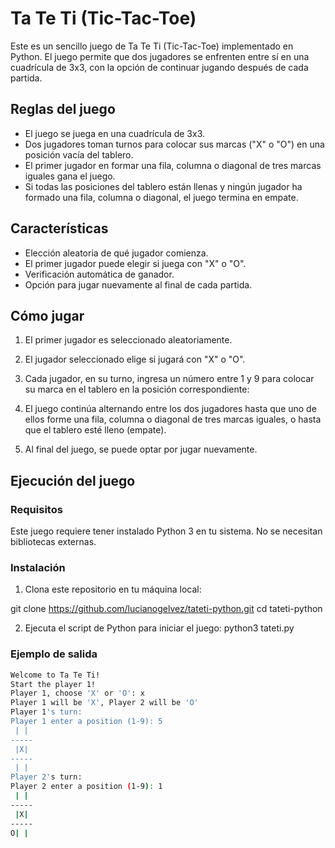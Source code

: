 # Ta Te Ti (Tic-Tac-Toe)

Este es un sencillo juego de Ta Te Ti (Tic-Tac-Toe) implementado en Python. El juego permite que dos jugadores se enfrenten entre sí en una cuadrícula de 3x3, con la opción de continuar jugando después de cada partida.

## Reglas del juego

- El juego se juega en una cuadrícula de 3x3.
- Dos jugadores toman turnos para colocar sus marcas ("X" o "O") en una posición vacía del tablero.
- El primer jugador en formar una fila, columna o diagonal de tres marcas iguales gana el juego.
- Si todas las posiciones del tablero están llenas y ningún jugador ha formado una fila, columna o diagonal, el juego termina en empate.
  
## Características

- Elección aleatoria de qué jugador comienza.
- El primer jugador puede elegir si juega con "X" o "O".
- Verificación automática de ganador.
- Opción para jugar nuevamente al final de cada partida.

## Cómo jugar

1. El primer jugador es seleccionado aleatoriamente.
2. El jugador seleccionado elige si jugará con "X" o "O".
3. Cada jugador, en su turno, ingresa un número entre 1 y 9 para colocar su marca en el tablero en la posición correspondiente:


4. El juego continúa alternando entre los dos jugadores hasta que uno de ellos forme una fila, columna o diagonal de tres marcas iguales, o hasta que el tablero esté lleno (empate).
5. Al final del juego, se puede optar por jugar nuevamente.

## Ejecución del juego

### Requisitos

Este juego requiere tener instalado Python 3 en tu sistema. No se necesitan bibliotecas externas.

### Instalación

1. Clona este repositorio en tu máquina local:

git clone https://github.com/lucianogelvez/tateti-python.git
cd tateti-python

2. Ejecuta el script de Python para iniciar el juego:
python3 tateti.py

### Ejemplo de salida

```bash
Welcome to Ta Te Ti!
Start the player 1!
Player 1, choose 'X' or 'O': x
Player 1 will be 'X', Player 2 will be 'O'
Player 1's turn:
Player 1 enter a position (1-9): 5
 | | 
-----
 |X| 
-----
 | | 
Player 2's turn:
Player 2 enter a position (1-9): 1
 | | 
-----
 |X|
-----
O| | 

